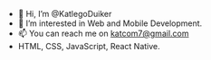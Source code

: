 - 👋 Hi, I’m @KatlegoDuiker
- 👀 I’m interested in Web and Mobile Development.
- 📫 You can reach me on katcom7@gmail.com
- HTML, CSS, JavaScript, React Native.

<!---
KatlegoDuiker/KatlegoDuiker is a ✨ special ✨ repository because its `README.md` (this file) appears on your GitHub profile.
You can click the Preview link to take a look at your changes.
--->
